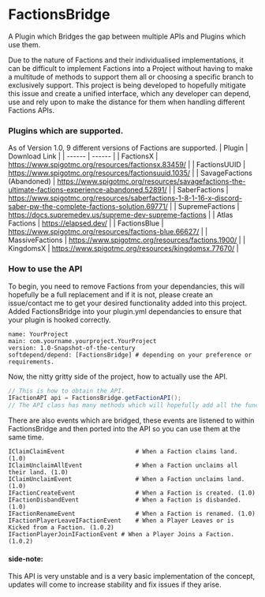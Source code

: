 # FactionsBridge

A Plugin which Bridges the gap between multiple APIs and Plugins which use them.

Due to the nature of Factions and their individualised implementations, it can be difficult to implement Factions into a Project without having to make a multitude of methods to support them all or choosing a specific branch to exclusively support. This project is being developed to hopefully mitigate this issue and create a unified interface, which any developer can depend, use and rely upon to make the distance for them when handling different Factions APIs.

### Plugins which are supported.

As of Version 1.0, 9 different versions of Factions are supported.
| Plugin | Download Link |
| ------ | ------ |
| FactionsX | https://www.spigotmc.org/resources/factionsx.83459/ |
| FactionsUUID | https://www.spigotmc.org/resources/factionsuuid.1035/ |
| SavageFactions (Abandoned) | https://www.spigotmc.org/resources/savagefactions-the-ultimate-factions-experience-abandoned.52891/ |
| SaberFactions | https://www.spigotmc.org/resources/saberfactions-1-8-1-16-x-discord-saber-pw-the-complete-factions-solution.69771/ |
| SupremeFactions | https://docs.supremedev.us/supreme-dev-supreme-factions |
| Atlas Factions | https://elapsed.dev/ | 
| FactionsBlue | https://www.spigotmc.org/resources/factions-blue.66627/ | 
| MassiveFactions | https://www.spigotmc.org/resources/factions.1900/ |
| KingdomsX | https://www.spigotmc.org/resources/kingdomsx.77670/ |

### How to use the API

To begin, you need to remove Factions from your dependancies, this will hopefully be a full replacement and if it is not, please create an issue/contact me to get your desired functionality added into this project.
Added FactionsBridge into your plugin.yml dependancies to ensure that your plugin is hooked correctly.
```YML
name: YourProject
main: com.yourname.yourproject.YourProject
version: 1.0-Snapshot-of-the-century
softdepend/depend: [FactionsBridge] # depending on your preference or requirements.
```

Now, the nitty gritty side of the project, how to actually use the API.
```JAVA
// This is how to obtain the API.
IFactionAPI api = FactionsBridge.getFactionAPI(); 
// The API class has many methods which will hopefully add all the functionality you could ever require.
```

There are also events which are bridged, these events are listened to within FactionsBridge and then ported into the API so you can use them at the same time.
```YML
IClaimClaimEvent            		# When a Faction claims land. (1.0)
IClaimUnclaimAllEvent       		# When a Faction unclaims all their land. (1.0)
IClaimUnclaimEvent          		# When a Faction unclaims land. (1.0)
IFactionCreateEvent         		# When a Faction is created. (1.0)
IFactionDisbandEvent        		# When a Faction is disbanded. (1.0)
IFactionRenameEvent         		# When a Faction is renamed. (1.0)
IFactionPlayerLeaveIFactionEvent	# When a Player Leaves or is Kicked from a Faction. (1.0.2)
IFactionPlayerJoinIFactionEvent	# When a Player Joins a Faction. (1.0.2)
```


#### side-note:
This API is very unstable and is a very basic implementation of the concept, updates will come to increase stability and fix issues if they arise.

